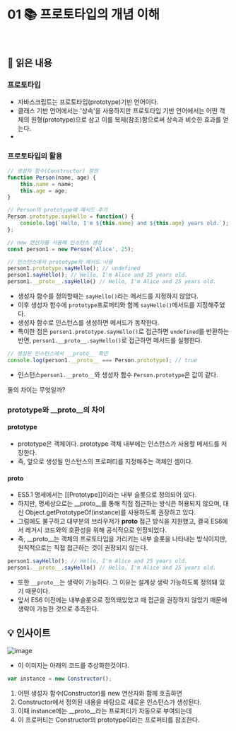 # 01 📚 프로토타입의 개념 이해

<br>

## 📝 읽은 내용

### 프로토타입
- 자바스크립트는 프로토타입(prototype)기반 언어이다.
- 클래스 기반 언어에서는 '상속'을 사용하지만 프로토타입 기반 언어에서는 어떤 객체의 원형(prototype)으로 삼고 이를 복제(참조)함으로써 상속과 비슷한 효과를 얻는다.
- 

### 프로토타입의 활용

```js
// 생성자 함수(Constructor) 정의
function Person(name, age) {
    this.name = name;
    this.age = age;
}

// Person의 prototype에 메서드 추가
Person.prototype.sayHello = function() {
    console.log(`Hello, I'm ${this.name} and ${this.age} years old.`);
};

// new 연산자를 사용해 인스턴스 생성
const person1 = new Person('Alice', 25);

// 인스턴스에서 prototype의 메서드 사용
person1.prototype.sayHello(); // undefined
person1.sayHello(); // Hello, I'm Alice and 25 years old.
person1.__proto__.sayHello() // Hello, I'm Alice and 25 years old.
```

- 생성자 함수를 정의할때는 `sayHello()`라는 메서드를 지정하지 않았다.
- 이후 생성자 함수에 `prototype`프로퍼티와 함께 `sayHello()`메서드를 지정해주었다.
- 생성자 함수로 인스턴스를 생성하면 메서드가 동작한다.
- 특이한 점은 `person1.prototype.sayHello()`로 접근하면 `undefined`를 반환하는 반면, `person1.__proto__.sayHello()`로 접근하면 메서드를 실행한다.

```js
// 생성된 인스턴스에서 __proto__ 확인
console.log(person1.__proto__ === Person.prototype); // true
```

- 인스턴스`person1.__proto__`와 생성자 함수 `Person.prototype`은 값이 같다.

둘의 차이는 무엇일까?

### prototype와 __proto__의 차이

#### prototype
- prototype은 객체이다. prototype 객체 내부에는 인스턴스가 사용할 메서드를 저장한다. 
- 즉, 앞으로 생성될 인스턴스의 프로퍼티를 지정해주는 객체인 셈이다.

#### __proto__
- ES5.1 명세에서는 [[Prototype]]이라는 내부 슬롯으로 정의되어 있다.
- 하지만, 명세상으로는 __proto__를 통해 직접 접근하는 방식은 허용되지 않으며, 대신 Object.getPrototypeOf(instance)를 사용하도록 권장하고 있다.
- 그럼에도 불구하고 대부분의 브라우저가 __proto__ 접근 방식을 지원했고, 결국 ES6에서 레거시 코드와의 호환성을 위해 공식적으로 인정되었다.
- 즉, __proto__는 객체의 프로토타입을 가리키는 내부 슬롯을 나타내는 방식이지만, 원칙적으로는 직접 접근하는 것이 권장되지 않는다.

```js
person1.sayHello(); // Hello, I'm Alice and 25 years old.
person1.__proto__.sayHello() // Hello, I'm Alice and 25 years old.
```

- 또한 `__proto__`는 생략이 가능하다. 그 이유는 설계상 생략 가능하도록 정의돼 있기 때문이다.
- 앞서 ES6 이전에는 내부슬롯으로 정의돼있었고 때 접근을 권장하지 않았기 때문에 생략이 가능한 것으로 추측한다.

## 💡 인사이트
![image](https://github.com/user-attachments/assets/e12d4143-1b69-4f93-b90e-62406b31f5b7)
- 이 이미지는 아래의 코드를 추상화한것이다.

```js
var instance = new Constructor();
```

1. 어떤 생성자 함수(Constructor)를 new 연산자와 함께 호출하면
2. Constructor에서 정의된 내용을 바탕으로 새로운 인스턴스가 생성된다.
3. 이때 instance에는 __proto__라는 프로퍼티가 자동으로 부여되는데
4. 이 프로퍼티는 Constructor의 prototype이라는 프로퍼티를 참조한다.
